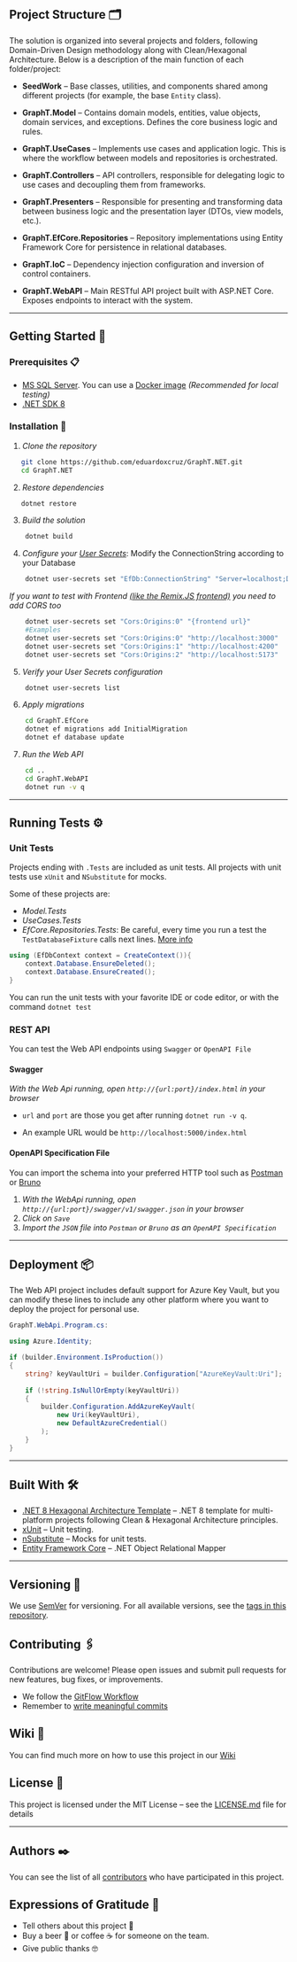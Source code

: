 ## Project Structure 🗂️

The solution is organized into several projects and folders, following Domain-Driven Design methodology along with Clean/Hexagonal Architecture. Below is a description of the main function of each folder/project:

- **SeedWork** – Base classes, utilities, and components shared among different projects (for example, the base `Entity` class).

- **GraphT.Model** – Contains domain models, entities, value objects, domain services, and exceptions. Defines the core business logic and rules.

- **GraphT.UseCases** – Implements use cases and application logic. This is where the workflow between models and repositories is orchestrated.

- **GraphT.Controllers** – API controllers, responsible for delegating logic to use cases and decoupling them from frameworks.

- **GraphT.Presenters** – Responsible for presenting and transforming data between business logic and the presentation layer (DTOs, view models, etc.).

- **GraphT.EfCore.Repositories** – Repository implementations using Entity Framework Core for persistence in relational databases.

- **GraphT.IoC** – Dependency injection configuration and inversion of control containers.

- **GraphT.WebAPI** – Main RESTful API project built with ASP.NET Core. Exposes endpoints to interact with the system.

---

## Getting Started 🚀

### Prerequisites 📋

- [MS SQL Server](https://learn.microsoft.com/en-us/sql/database-engine/install-windows/install-sql-server?view=sql-server-ver17). You can use a [Docker image](https://learn.microsoft.com/en-us/sql/linux/quickstart-install-connect-docker?view=sql-server-ver17&tabs=cli&pivots=cs1-bash) _(Recommended for local testing)_
- [.NET SDK 8](https://dotnet.microsoft.com/en-us/download/dotnet)

### Installation 🔧

1. _Clone the repository_

```bash
   git clone https://github.com/eduardoxcruz/GraphT.NET.git
   cd GraphT.NET
```

2. _Restore dependencies_

```bash
   dotnet restore
```

3. _Build the solution_

```bash
    dotnet build
```

4. _Configure your [User Secrets](https://learn.microsoft.com/en-us/aspnet/core/security/app-secrets?view=aspnetcore-8.0)_: Modify the ConnectionString according to your Database

```bash
	dotnet user-secrets set "EfDb:ConnectionString" "Server=localhost;Database=YourDatabase;User Id=sa;Password=YourPassword;Encrypt=False"
```

_If you want to test with Frontend [(like the Remix.JS frontend)](https://github.com/eduardoxcruz/GraphT.Remix.Js) you need to add CORS too_

```bash
	dotnet user-secrets set "Cors:Origins:0" "{frontend url}"
	#Examples
	dotnet user-secrets set "Cors:Origins:0" "http://localhost:3000"
	dotnet user-secrets set "Cors:Origins:1" "http://localhost:4200"
	dotnet user-secrets set "Cors:Origins:2" "http://localhost:5173"
```

5. _Verify your User Secrets configuration_

```bash
    dotnet user-secrets list
```

6. _Apply migrations_

```bash
	cd GraphT.EfCore
	dotnet ef migrations add InitialMigration
	dotnet ef database update
```

7. _Run the Web API_

```bash
	cd ..
    cd GraphT.WebAPI
   	dotnet run -v q
```

---

## Running Tests ⚙️

### Unit Tests

Projects ending with ```.Tests``` are included as unit tests. All projects with unit tests use ```xUnit``` and ```NSubstitute``` for mocks.

Some of these projects are:

- _Model.Tests_
- _UseCases.Tests_
- _EfCore.Repositories.Tests_: Be careful, every time you run a test the ```TestDatabaseFixture``` calls next lines. [More info](https://learn.microsoft.com/en-us/ef/core/managing-schemas/ensure-created)

```csharp
using (EfDbContext context = CreateContext()){
	context.Database.EnsureDeleted();
	context.Database.EnsureCreated();
}
```

You can run the unit tests with your favorite IDE or code editor, or with the command ```dotnet test```

### REST API

You can test the Web API endpoints using ```Swagger``` or ```OpenAPI File```

#### Swagger

_With the Web Api running, open ```http://{url:port}/index.html``` in your browser_
- ```url``` and ```port``` are those you get after running ```dotnet run -v q```.

- An example URL would be ```http://localhost:5000/index.html```

#### OpenAPI Specification File

You can import the schema into your preferred HTTP tool such as [Postman](https://www.postman.com/) or [Bruno](https://github.com/usebruno/bruno)

1. _With the WebApi running, open ```http://{url:port}/swagger/v1/swagger.json``` in your browser_
2. _Click on ```Save```_
3. _Import the ```JSON``` file into ```Postman``` or ```Bruno``` as an ```OpenAPI Specification```_

---

## Deployment 📦

The Web API project includes default support for Azure Key Vault, but you can modify these lines to include any other platform where you want to deploy the project for personal use.

```csharp
GraphT.WebApi.Program.cs:

using Azure.Identity;

if (builder.Environment.IsProduction())
{
	string? keyVaultUri = builder.Configuration["AzureKeyVault:Uri"];
	
	if (!string.IsNullOrEmpty(keyVaultUri))
	{
		builder.Configuration.AddAzureKeyVault(
			new Uri(keyVaultUri),
			new DefaultAzureCredential()
		);
	}
}
```

---

## Built With 🛠️

* [.NET 8 Hexagonal Architecture Template](https://github.com/eduardoxcruz/HexagonalArchitecture.NET) – .NET 8 template for multi-platform projects following Clean & Hexagonal Architecture principles.
* [xUnit](https://xunit.net/) – Unit testing.
* [nSubstitute](https://nsubstitute.github.io/) – Mocks for unit tests.
* [Entity Framework Core](https://learn.microsoft.com/en-us/ef/core/) – .NET Object Relational Mapper

---

## Versioning 📌

We use [SemVer](http://semver.org/) for versioning. For all available versions, see the [tags in this repository](https://github.com/eduardoxcruz/GraphT.NET/tags).

## Contributing 🖇️

Contributions are welcome! Please open issues and submit pull requests for new features, bug fixes, or improvements.

- We follow the [GitFlow Workflow](https://www.atlassian.com/git/tutorials/comparing-workflows/gitflow-workflow)
- Remember to [write meaningful commits](https://cbea.ms/git-commit/)

## Wiki 📖

You can find much more on how to use this project in our [Wiki](https://github.com/eduardoxcruz/GraphT.NET/wiki)

## License 📄

This project is licensed under the MIT License – see the [LICENSE.md](./LICENSE.md) file for details

---

## Authors ✒️

You can see the list of all [contributors](https://github.com/eduardoxcruz/GraphT.NET/contributors) who have participated in this project.

## Expressions of Gratitude 🎁

* Tell others about this project 📢
* Buy a beer 🍺 or coffee ☕ for someone on the team.
* Give public thanks 🤓
